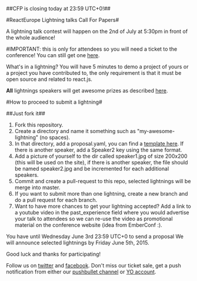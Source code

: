 ##CFP is closing today at 23:59 UTC+0!##

#ReactEurope Lightning talks Call For Papers#

A lightning talk contest will happen on the 2nd of July at 5:30pm in front of the whole audience!

#IMPORTANT: this is only for attendees so you will need a ticket to the conference! You can still get one [here](https://eventlama.com/#/events/reacteurope/tickets).

What's in a lightning? You will have 5 minutes to demo a project of yours or a project you have contributed to, the only requirement is that it must be open source and related to react.js.

**All** lightnings speakers will get awesome prizes as described [here](https://medium.com/@patcito/our-reacteurope-lightning-talks-contest-prizes-61c786e28864).


#How to proceed to submit a lightning#

##Just fork it##

 1. Fork this repository.
 2. Create a directory and name it something such as "my-awesome-lightning" (no spaces).
 3. In that directory, add a proposal.yaml, you can find a [template here](https://github.com/react-europe/cfp-lightnings-2015/blob/master/lightning-sample/proposal.yaml). If there is another speaker, add a Speaker2 key using the same format.
 4. Add a picture of yourself to the dir called speaker1.jpg of size 200x200 (this will be used on the site), if there is another speaker, the file should be named speaker2.jpg and be incremented for each additional speakers.
 5. Commit and create a pull-request to this repo, selected lightnings will be merge into master.
 6. If you want to submit more than one lightning, create a new branch and do a pull request for each branch.
 7. Want to have more chances to get your lightning accepted? Add a link to a youtube video in the past_experience field where you would advertise your talk to attendees so we can re-use the video as promotional material on the conference website (idea from EmberConf :).

You have until Wednesday June 3rd 23:59 UTC+0 to send a proposal
We will announce selected lightnings by Friday June 5th, 2015.

Good luck and thanks for participating!

Follow us on [twitter](https://twitter.com/reacteurope) and [facebook](https://www.facebook.com/ReactEurope).
Don't miss our ticket sale, get a push notification from either our [pushbullet channel](https://www.pushbullet.com/channel?tag=reacteurope) or [YO account](http://www.justyo.co/REACTEUROPE/).
